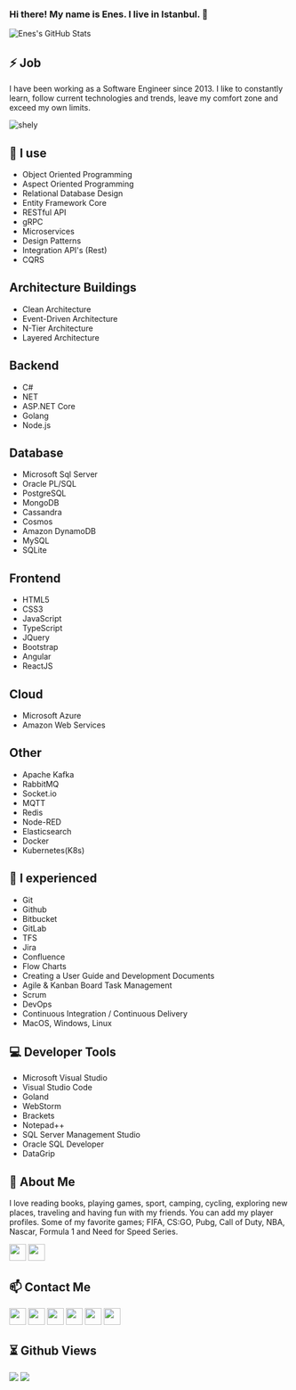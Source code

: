### Hi there! My name is Enes. I live in Istanbul. 👋

![Enes's GitHub Stats](https://github-readme-stats.vercel.app/api?username=enesgezici&show_icons=true&theme=tokyonight)

## ⚡ Job
I have been working as a Software Engineer since 2013. I like to constantly learn, follow current technologies and trends, leave my comfort zone and exceed my own limits.

<img align="center" src="https://github-readme-stats.vercel.app/api/top-langs/?username=enesgezici&layout=compact" alt="shely"/>


## 🧠 I use
- Object Oriented Programming 
- Aspect Oriented Programming
- Relational Database Design
- Entity Framework Core
- RESTful API
- gRPC
- Microservices
- Design Patterns
- Integration API's (Rest)
- CQRS

## Architecture Buildings

- Clean Architecture
- Event-Driven Architecture 
- N-Tier Architecture
- Layered Architecture

## Backend

- C#
- NET
- ASP.NET Core
- Golang
- Node.js

## Database 

- Microsoft Sql Server
- Oracle PL/SQL
- PostgreSQL
- MongoDB
- Cassandra
- Cosmos
- Amazon DynamoDB
- MySQL
- SQLite

## Frontend 

- HTML5
- CSS3
- JavaScript
- TypeScript
- JQuery
- Bootstrap
- Angular
- ReactJS 

## Cloud 

- Microsoft Azure 
- Amazon Web Services

## Other 

- Apache Kafka
- RabbitMQ
- Socket.io
- MQTT 
- Redis
- Node-RED
- Elasticsearch
- Docker
- Kubernetes(K8s)

## 🙌 I experienced

- Git
- Github
- Bitbucket
- GitLab
- TFS
- Jira
- Confluence
- Flow Charts
- Creating a User Guide and Development Documents
- Agile & Kanban Board Task Management
- Scrum
- DevOps
- Continuous Integration / Continuous Delivery
- MacOS, Windows, Linux

## 💻 Developer Tools
- Microsoft Visual Studio
- Visual Studio Code
- Goland
- WebStorm
- Brackets
- Notepad++
- SQL Server Management Studio
- Oracle SQL Developer
- DataGrip


## 💬 About Me 
I love reading books, playing games, sport, camping, cycling, exploring new places, traveling and having fun with my friends.
You can add my player profiles. Some of my favorite games; FIFA, CS:GO, Pubg, Call of Duty, NBA, Nascar, Formula 1 and Need for Speed Series.

<a href="https://discord.com/enesgezici#7242" target="_blank" style="text-decoration: none !important;">
  <img width="30px" style="text-decoration: none !important;" src="https://www.svgrepo.com/show/353655/discord-icon.svg" />
</a>

<a href="https://steamcommunity.com/id/enesgezici/" target="_blank" style="text-decoration: none !important;"> 
  <img width="30px" style="text-decoration: none !important;" src="https://upload.wikimedia.org/wikipedia/commons/8/83/Steam_icon_logo.svg" />
</a>

## 📫 Contact Me 

<a href="https://www.enesgezici.com" target="_blank" style="text-decoration: none !important;">  
  <img width="30px" src="https://www.enesgezici.com/img/enesgezici-blog.png" /> 
</a>

<a href="https://www.linkedin.com/in/enesgezici/" target="_blank" style="text-decoration: none !important;">  
  <img width="30px" style="text-decoration: none !important;" src="https://www.vectorlogo.zone/logos/linkedin/linkedin-icon.svg" />
</a>

<a href="https://medium.com/@enesgezici" target="_blank" target="_blank" style="text-decoration: none !important;">  
  <img width="30px" style="text-decoration: none !important;" src="https://www.vectorlogo.zone/logos/medium/medium-tile.svg" />
</a>

<a href="https://www.instagram.com/enesgezici" target="_blank" style="text-decoration: none !important;">  
  <img width="30px" style="text-decoration: none !important;" src="https://www.vectorlogo.zone/logos/instagram/instagram-icon.svg" />
</a>

<a href="https://www.twitter.com/enesgezici" target="_blank" style="text-decoration: none !important;">   
  <img width="30px" style="text-decoration: none !important;" src="https://www.vectorlogo.zone/logos/twitter/twitter-tile.svg" />
</a>

<a href="https://t.me/enesgezici" target="_blank" style="text-decoration: none !important;">  
  <img width="30px" style="text-decoration: none !important;" src="https://www.vectorlogo.zone/logos/telegram/telegram-icon.svg" />
</a>

## ⏳ Github Views

![](https://komarev.com/ghpvc/?username=enesgezici&color=green)
![](https://komarev.com/ghpvc/?username=your-github-username&color=green)
